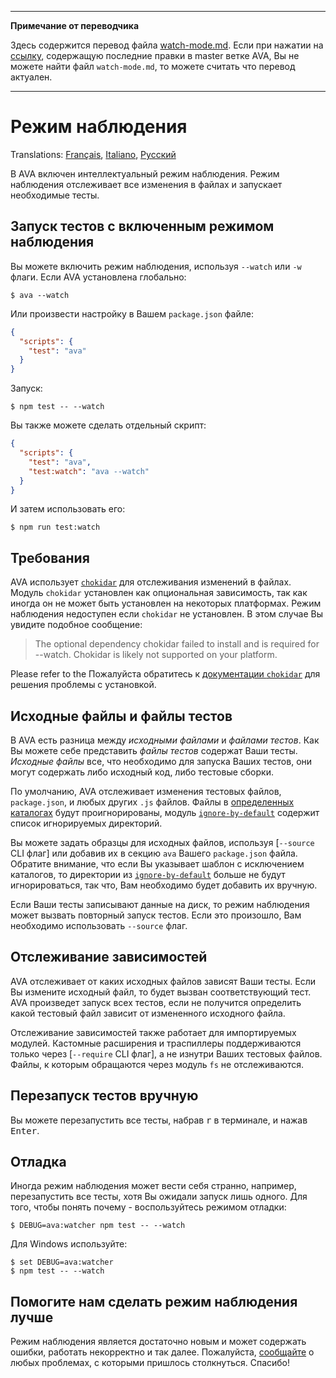 ___
**Примечание от переводчика**

Здесь содержится перевод файла [watch-mode.md](https://github.com/avajs/ava/blob/main/docs/recipes/watch-mode.md). Если при нажатии на [ссылку](https://github.com/avajs/ava/compare/d74335e8d841e31f288930ddd3eb27210d63bec5...main#diff-92da4f3d087d796fdf4a45be88586b62), содержащую последние правки в master ветке AVA, Вы не можете найти файл `watch-mode.md`, то можете считать что перевод актуален.
___
# Режим наблюдения

Translations: [Français](https://github.com/avajs/ava-docs/blob/main/fr_FR/docs/recipes/watch-mode.md), [Italiano](https://github.com/avajs/ava-docs/blob/main/it_IT/recipes/watch-mode.md), [Русский](https://github.com/avajs/ava-docs/blob/main/ru_RU/docs/recipes/watch-mode.md)

В AVA включен интеллектуальный режим наблюдения. Режим наблюдения отслеживает все изменения в файлах и запускает необходимые тесты.

## Запуск тестов с включенным режимом наблюдения

Вы можете включить режим наблюдения, используя `--watch` или `-w` флаги. Если AVA установлена глобально:

```console
$ ava --watch
```

Или произвести настройку в Вашем `package.json` файле:

```json
{
  "scripts": {
    "test": "ava"
  }
}
```

Запуск:

```console
$ npm test -- --watch
```

Вы также можете сделать отдельный скрипт:

```json
{
  "scripts": {
    "test": "ava",
    "test:watch": "ava --watch"
  }
}
```

И затем использовать его:

```console
$ npm run test:watch
```

## Требования

AVA использует [`chokidar`] для отслеживания изменений в файлах. Модуль `chokidar` установлен как опциональная зависимость, так как иногда он не может быть установлен на некоторых платформах. Режим наблюдения недоступен если `chokidar` не установлен. В этом случае Вы увидите подобное сообщение:

> The optional dependency chokidar failed to install and is required for --watch. Chokidar is likely not supported on your platform.

Please refer to the Пожалуйста обратитесь к [документации `chokidar`][`chokidar`] для решения проблемы с установкой.

## Исходные файлы и файлы тестов

В AVA есть разница между *исходными файлами* и *файлами тестов*. Как Вы можете себе представить *файлы тестов* содержат Ваши тесты. *Исходные файлы* все, что необходимо для запуска Ваших тестов, они могут содержать либо исходный код, либо тестовые сборки.

По умолчанию, AVA отслеживает изменения тестовых файлов, `package.json`, и любых других `.js` файлов. Файлы в [определенных каталогах](https://github.com/novemberborn/ignore-by-default/blob/master/index.js) будут проигнорированы, модуль [`ignore-by-default`] содержит список игнорируемых директорий.

Вы можете задать образцы для исходных файлов, используя [`--source` CLI флаг] или добавив их в секцию `ava` Вашего `package.json` файла. Обратите внимание, что если Вы указывает шаблон с исключением каталогов, то директории из [`ignore-by-default`] больше не будут игнорироваться, так что, Вам необходимо будет добавить их вручную.

Если Ваши тесты записывают данные на диск, то режим наблюдения может вызвать повторный запуск тестов. Если это произошло, Вам необходимо использовать `--source` флаг.

## Отслеживание зависимостей

AVA отслеживает от каких исходных файлов зависят Ваши тесты. Если Вы измените исходный файл, то будет вызван соответствующий тест. AVA произведет запуск всех тестов, если не получится определить какой тестовый файл зависит от измененного исходного файла.

Отслеживание зависимостей также работает для импортируемых модулей. Кастомные расширения и траспиллеры поддерживаются только через [`--require` CLI флаг], а не изнутри Ваших тестовых файлов. Файлы, к которым обращаются через модуль `fs` не отслеживаются.

## Перезапуск тестов вручную

Вы можете перезапустить все тесты, набрав <kbd>r</kbd> в терминале, и нажав <kbd>Enter</kbd>.

## Отладка

Иногда режим наблюдения может вести себя странно, например, перезапустить все тесты, хотя Вы ожидали запуск лишь одного. Для того, чтобы понять почему - воспользуйтесь режимом отладки:

```console
$ DEBUG=ava:watcher npm test -- --watch
```

Для Windows используйте:

```console
$ set DEBUG=ava:watcher
$ npm test -- --watch
```

## Помогите нам сделать режим наблюдения лучше

Режим наблюдения является достаточно новым и может содержать ошибки, работать некорректно и так далее. Пожалуйста,  [сообщайте](https://github.com/avajs/ava/issues) о любых проблемах, с которыми пришлось столкнуться. Спасибо!

[`chokidar`]: https://github.com/paulmillr/chokidar
[`ignore-by-default`]: https://github.com/novemberborn/ignore-by-default
[`--require` CLI flag]: https://github.com/avajs/ava#cli
[`--source` CLI flag]: https://github.com/avajs/ava#cli
